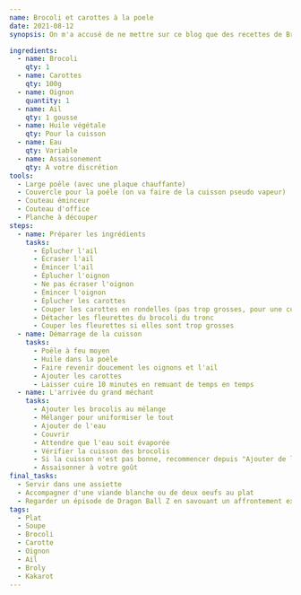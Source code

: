 ```yaml
---
name: Brocoli et carottes à la poele
date: 2021-08-12
synopsis: On m'a accusé de ne mettre sur ce blog que des recettes de Brocoly parce que je suis fan de Dragon Ball. Pour répondre à mes détracteurs, voici une recette mélant brocoli et carotte.

ingredients:
  - name: Brocoli
    qty: 1
  - name: Carottes
    qty: 100g
  - name: Oignon
    quantity: 1
  - name: Ail
    qty: 1 gousse
  - name: Huile végétale
    qty: Pour la cuisson
  - name: Eau
    qty: Variable
  - name: Assaisonement
    qty: A votre discrétion
tools:
  - Large poêle (avec une plaque chauffante)
  - Couvercle pour la poéle (on va faire de la cuisson pseudo vapeur)
  - Couteau éminceur
  - Couteau d'office
  - Planche à découper
steps:
  - name: Préparer les ingrédients
    tasks:
      - Éplucher l'ail
      - Écraser l'ail
      - Émincer l'ail
      - Éplucher l'oignon
      - Ne pas écraser l'oignon
      - Émincer l'oignon
      - Éplucher les carottes
      - Couper les carottes en rondelles (pas trop grosses, pour une cuisson plus rapide)
      - Détacher les fleurettes du brocoli du tronc
      - Couper les fleurettes si elles sont trop grosses
  - name: Démarrage de la cuisson
    tasks:
      - Poële à feu moyen
      - Huile dans la poèle
      - Faire revenir doucement les oignons et l'ail
      - Ajouter les carottes
      - Laisser cuire 10 minutes en remuant de temps en temps
  - name: L'arrivée du grand méchant
    tasks:
      - Ajouter les brocolis au mélange
      - Mélanger pour uniformiser le tout
      - Ajouter de l'eau
      - Couvrir
      - Attendre que l'eau soit évaporée
      - Vérifier la cuisson des brocolis
      - Si la cuisson n'est pas bonne, recommencer depuis "Ajouter de l'eau"
      - Assaisonner à votre goût
final_tasks:
  - Servir dans une assiette
  - Accompagner d'une viande blanche ou de deux oeufs au plat
  - Regarder un épisode de Dragon Ball Z en savouant un affrontement exceptionnel
tags:
  - Plat
  - Soupe
  - Brocoli
  - Carotte
  - Oignon
  - Ail
  - Broly
  - Kakarot
---
```

